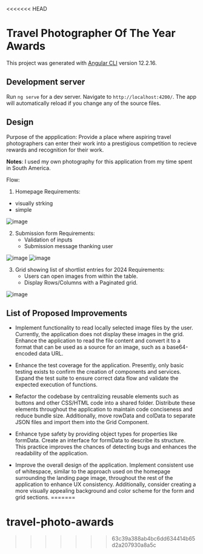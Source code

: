 <<<<<<< HEAD
# Travel Photographer Of The Year Awards

This project was generated with [Angular CLI](https://github.com/angular/angular-cli) version 12.2.16.

## Development server

Run `ng serve` for a dev server. Navigate to `http://localhost:4200/`. The app will automatically reload if you change any of the source files.

## Design 

Purpose of the appplication: 
Provide a place where aspiring travel photographers can enter their work into a prestigious competition to recieve rewards and recognition for their work. 

**Notes**: I used my own photography for this application from my time spent in South America. 

Flow: 

1. Homepage
  Requirements: 
  - visually strking
  - simple
    
![image](https://github.com/jtnaughton/travel-photographer-of-the-year/assets/80038241/9d3c792f-4c8d-41c1-a421-9f0d64698028)

2. Submission form
   Requirements:
   - Validation of inputs
   - Submission message thanking user
     
  ![image](https://github.com/jtnaughton/travel-photographer-of-the-year/assets/80038241/7f884172-b326-41ae-93e8-72160fa266b0)
  ![image](https://github.com/jtnaughton/travel-photographer-of-the-year/assets/80038241/72f04aea-d843-4ea3-9719-5ada9f1bd3db)

3. Grid showing list of shortlist entries for 2024
   Requirements:
   - Users can open images from within the table.
   - Display Rows/Columns with a Paginated grid.
   
  ![image](https://github.com/jtnaughton/travel-photographer-of-the-year/assets/80038241/c2a9e678-08b9-464c-8f43-c4aac47fe294)


## List of Proposed Improvements
- Implement functionality to read locally selected image files by the user. Currently, the application does not display these images in the grid. Enhance the application to read the file content and convert it to a format that can be used as a source for an image, such as a base64-encoded data URL.

- Enhance the test coverage for the application. Presently, only basic testing exists to confirm the creation of components and services. Expand the test suite to ensure correct data flow and validate the expected execution of functions.

- Refactor the codebase by centralizing reusable elements such as buttons and other CSS/HTML code into a shared folder. Distribute these elements throughout the application to maintain code conciseness and reduce bundle size. Additionally, move rowData and colData to separate JSON files and import them into the Grid Component.

- Enhance type safety by providing object types for properties like formData. Create an interface for formData to describe its structure. This practice improves the chances of detecting bugs and enhances the readability of the application.

- Improve the overall design of the application. Implement consistent use of whitespace, similar to the approach used on the homepage surrounding the landing page image, throughout the rest of the application to enhance UX consistency. Additionally, consider creating a more visually appealing background and color scheme for the form and grid sections.
=======
# travel-photo-awards
>>>>>>> 63c39a388ab4bc6dd634414b65d2a207930a8a5c
